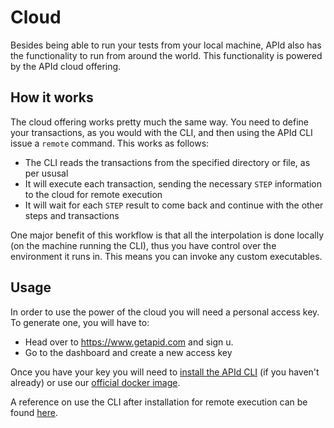 # Cloud

Besides being able to run your tests from your local machine, APId also has the functionality to run from around the world. This functionality is powered by the APId cloud offering.

## How it works

The cloud offering works pretty much the same way. You need to define your transactions, as you would with the CLI, and then using the APId CLI issue a `remote` command. This works as follows:

- The CLI reads the transactions from the specified directory or file, as per ususal
- It will execute each transaction, sending the necessary `STEP` information to the cloud for remote execution
- It will wait for each `STEP` result to come back and continue with the other steps and transactions

One major benefit of this workflow is that all the interpolation is done locally (on the machine running the CLI), thus you have control over the environment it runs in. This means you can invoke any custom executables.

## Usage

In order to use the power of the cloud you will need a personal access key. To generate one, you will have to:

- Head over to https://www.getapid.com and sign u.
- Go to the dashboard and create a new access key

Once you have your key you will need to [install the APId CLI](../installation/cli) (if you haven't already) or use our [official docker image](../installation/docker).

A reference on use the CLI after installation for remote execution can be found [here](../cli/remote).
